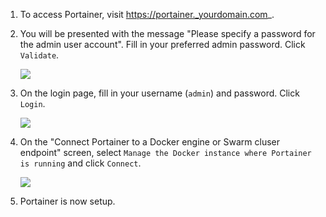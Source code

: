 1. To access Portainer, visit  https://portainer._yourdomain.com_.

1. You will be presented with the message "Please specify a password for the admin user account". Fill in your preferred admin password. Click `Validate`.

    ![ ](http://i.imgur.com/RpT4bm8.png)

1. On the login page, fill in your username (`admin`) and password. Click `Login`.

    ![](http://i.imgur.com/aMoTD36.png)

1. On the "Connect Portainer to a Docker engine or Swarm cluser endpoint" screen, select `Manage the Docker instance where Portainer is running` and click `Connect`.

    ![](http://i.imgur.com/qsBrCO6.png)

1. Portainer is now setup.
